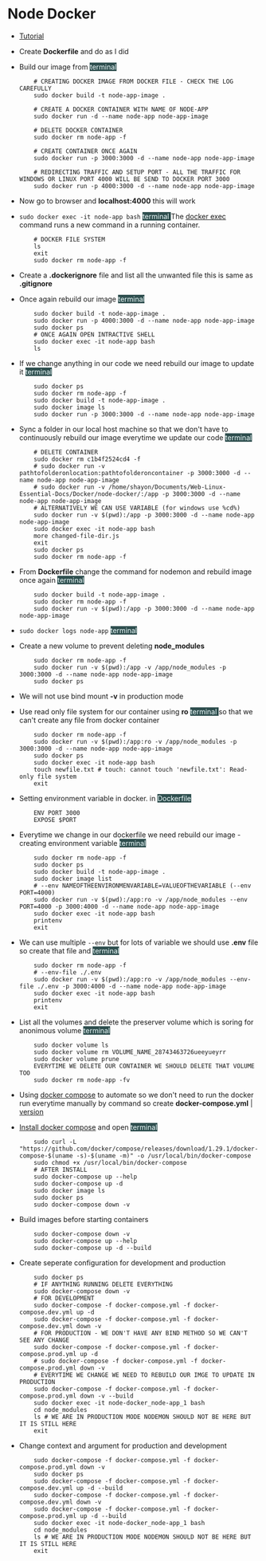 # Node Docker

 - [Tutorial](https://www.youtube.com/watch?v=gm_L69NHuHM)
 - Create **Dockerfile** and do as I did
 - Build our image from <span style="background: #2F4F4F; color:#F0FFFF;">terminal </span>

    ```
        # CREATING DOCKER IMAGE FROM DOCKER FILE - CHECK THE LOG CAREFULLY
        sudo docker build -t node-app-image .

        # CREATE A DOCKER CONTAINER WITH NAME OF NODE-APP
        sudo docker run -d --name node-app node-app-image

        # DELETE DOCKER CONTAINER
        sudo docker rm node-app -f

        # CREATE CONTAINER ONCE AGAIN 
        sudo docker run -p 3000:3000 -d --name node-app node-app-image

        # REDIRECTING TRAFFIC AND SETUP PORT - ALL THE TRAFFIC FOR WINDOWS OR LINUX PORT 4000 WILL BE SEND TO DOCKER PORT 3000
        sudo docker run -p 4000:3000 -d --name node-app node-app-image
    ```
 - Now go to browser and __localhost:4000__ this will work
 - `sudo docker exec -it node-app bash` <span style="background: #2F4F4F; color:#F0FFFF;">terminal </span> The [docker exec](https://docs.docker.com/engine/reference/commandline/exec/) command runs a new command in a running container.
    ```
        # DOCKER FILE SYSTEM
        ls
        exit
        sudo docker rm node-app -f
    ```
 - Create a **.dockerignore** file and list all the unwanted file this is same as **.gitignore** 
 - Once again rebuild our image <span style="background: #2F4F4F; color:#F0FFFF;">terminal </span>
    ```
        sudo docker build -t node-app-image .
        sudo docker run -p 4000:3000 -d --name node-app node-app-image
        sudo docker ps
        # ONCE AGAIN OPEN INTRACTIVE SHELL 
        sudo docker exec -it node-app bash
        ls
    ```
 - If we change anything in our code we need rebuild our image to update it  <span style="background: #2F4F4F; color:#F0FFFF;">terminal </span>
    ```
        sudo docker ps
        sudo docker rm node-app -f
        sudo docker build -t node-app-image .
        sudo docker image ls
        sudo docker run -p 3000:3000 -d --name node-app node-app-image
    ```
 - Sync a folder in our local host machine so that we don't have to continuously rebuild our image everytime we update our code <span style="background: #2F4F4F; color:#F0FFFF;">terminal </span>
    ```
        # DELETE CONTAINER
        sudo docker rm c1b4f2524cd4 -f
        # sudo docker run -v pathtofolderonlocation:pathtofolderoncontainer -p 3000:3000 -d --name node-app node-app-image
        # sudo docker run -v /home/shayon/Documents/Web-Linux-Essential-Docs/Docker/node-docker/:/app -p 3000:3000 -d --name node-app node-app-image
        # ALTERNATIVELY WE CAN USE VARIABLE (for windows use %cd%)
        sudo docker run -v $(pwd):/app -p 3000:3000 -d --name node-app node-app-image
        sudo docker exec -it node-app bash
        more changed-file-dir.js
        exit
        sudo docker ps
        sudo docker rm node-app -f
    ```
 - From **Dockerfile** change the command for nodemon and rebuild image once again <span style="background: #2F4F4F; color:#F0FFFF;">terminal </span>
    ```
        sudo docker build -t node-app-image .
        sudo docker rm node-app -f
        sudo docker run -v $(pwd):/app -p 3000:3000 -d --name node-app node-app-image
    ```
 - `sudo docker logs node-app` <span style="background: #2F4F4F; color:#F0FFFF;">terminal </span>
 - Create a new volume to prevent deleting **node_modules** 
    ```
        sudo docker rm node-app -f
        sudo docker run -v $(pwd):/app -v /app/node_modules -p 3000:3000 -d --name node-app node-app-image
        sudo docker ps
    ```
 - We will not use bind mount **-v** in production mode
 - Use read only file system for our container using **ro** <span style="background: #2F4F4F; color:#F0FFFF;">terminal </span> so that we can't create any file from docker container
    ```
        sudo docker rm node-app -f
        sudo docker run -v $(pwd):/app:ro -v /app/node_modules -p 3000:3000 -d --name node-app node-app-image
        sudo docker ps
        sudo docker exec -it node-app bash
        touch newfile.txt # touch: cannot touch 'newfile.txt': Read-only file system
        exit
    ```
 - Setting environment variable in docker. in <span style="background: #2F4F4F; color:#F0FFFF;">Dockerfile</span>
    ```
        ENV PORT 3000
        EXPOSE $PORT
    ```
 - Everytime we change in our dockerfile we need rebuild our image - creating environment variable <span style="background: #2F4F4F; color:#F0FFFF;">terminal</span>
    ```
        sudo docker rm node-app -f
        sudo docker ps
        sudo docker build -t node-app-image .
        sudo docker image list
        # --env NAMEOFTHEENVIRONMENVARIABLE=VALUEOFTHEVARIABLE (--env PORT=4000)
        sudo docker run -v $(pwd):/app:ro -v /app/node_modules --env PORT=4000 -p 3000:4000 -d --name node-app node-app-image
        sudo docker exec -it node-app bash
        printenv
        exit
    ```
 - We can use multiple `--env` but for lots of variable we should use **.env** file so create that file and <span style="background: #2F4F4F; color:#F0FFFF;">terminal</span>
    ```
        sudo docker rm node-app -f
        # --env-file ./.env
        sudo docker run -v $(pwd):/app:ro -v /app/node_modules --env-file ./.env -p 3000:4000 -d --name node-app node-app-image
        sudo docker exec -it node-app bash
        printenv
        exit
    ```
 - List all the volumes and delete the preserver volume which is soring for anonimous volume <span style="background: #2F4F4F; color:#F0FFFF;">terminal</span>
    ```
        sudo docker volume ls
        sudo docker volume rm VOLUME_NAME_28743463726ueeyueyrr
        sudo docker volume prune
        EVERYTIME WE DELETE OUR CONTAINER WE SHOULD DELETE THAT VOLUME TOO
        sudo docker rm node-app -fv
    ```
 - Using [docker compose](https://docs.docker.com/compose/) to automate so we don't need to run the docker run everytime manually by command so create **docker-compose.yml** | [version](https://docs.docker.com/compose/compose-file/compose-versioning/) 
 - [Install docker compose](https://docs.docker.com/compose/install/) and open <span style="background: #2F4F4F; color:#F0FFFF;">terminal</span>
    ```
        sudo curl -L "https://github.com/docker/compose/releases/download/1.29.1/docker-compose-$(uname -s)-$(uname -m)" -o /usr/local/bin/docker-compose
        sudo chmod +x /usr/local/bin/docker-compose
        # AFTER INSTALL
        sudo docker-compose up --help
        sudo docker-compose up -d
        sudo docker image ls
        sudo docker ps
        sudo docker-compose down -v
    ```

 - Build images before starting containers
    ```
        sudo docker-compose down -v
        sudo docker-compose up --help
        sudo docker-compose up -d --build
    ```

 - Create seperate configuration for development and production
    ```
        sudo docker ps
        # IF ANYTHING RUNNING DELETE EVERYTHING
        sudo docker-compose down -v
        # FOR DEVELOPMENT 
        sudo docker-compose -f docker-compose.yml -f docker-compose.dev.yml up -d
        sudo docker-compose -f docker-compose.yml -f docker-compose.dev.yml down -v
        # FOR PRODUCTION - WE DON'T HAVE ANY BIND METHOD SO WE CAN'T SEE ANY CHANGE 
        sudo docker-compose -f docker-compose.yml -f docker-compose.prod.yml up -d
        # sudo docker-compose -f docker-compose.yml -f docker-compose.prod.yml down -v
        # EVERYTIME WE CHANGE WE NEED TO REBUILD OUR IMGE TO UPDATE IN PRODUCTION
        sudo docker-compose -f docker-compose.yml -f docker-compose.prod.yml down -v --build
        sudo docker exec -it node-docker_node-app_1 bash
        cd node_modules
        ls # WE ARE IN PRODUCTION MODE NODEMON SHOULD NOT BE HERE BUT IT IS STILL HERE
        exit
    ```
 - Change context and argument for production and development
    ```
        sudo docker-compose -f docker-compose.yml -f docker-compose.prod.yml down -v
        sudo docker ps
        sudo docker-compose -f docker-compose.yml -f docker-compose.dev.yml up -d --build
        sudo docker-compose -f docker-compose.yml -f docker-compose.dev.yml down -v
        sudo docker-compose -f docker-compose.yml -f docker-compose.prod.yml up -d --build
        sudo docker exec -it node-docker_node-app_1 bash
        cd node_modules
        ls # WE ARE IN PRODUCTION MODE NODEMON SHOULD NOT BE HERE BUT IT IS STILL HERE
        exit
    ```